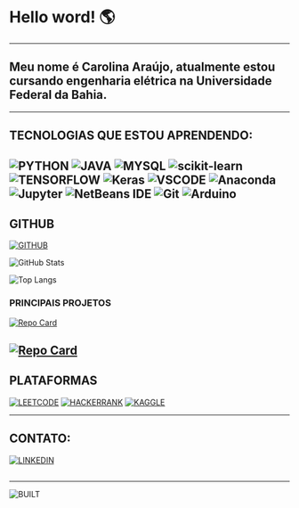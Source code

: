 # Hello word! 🌎
---
## Meu nome é Carolina Araújo, atualmente estou cursando engenharia elétrica na Universidade Federal da Bahia.
---
## TECNOLOGIAS QUE ESTOU APRENDENDO:
![PYTHON](https://img.shields.io/badge/Python-3776AB?style=for-the-badge&logo=python&logoColor=white)
![JAVA](https://img.shields.io/badge/Java-ED8B00?style=for-the-badge&logo=openjdk&logoColor=white)
![MYSQL](https://img.shields.io/badge/MySQL-005C84?style=for-the-badge&logo=mysql&logoColor=white)
![scikit-learn](https://img.shields.io/badge/scikit--learn-%23F7931E.svg?style=for-the-badge&logo=scikit-learn&logoColor=white)
![TENSORFLOW](https://img.shields.io/badge/TensorFlow-FF6F00?style=for-the-badge&logo=tensorflow&logoColor=white)
<img alt="Keras" src="https://img.shields.io/badge/Keras-%23D00000.svg?style=for-the-badge&logo=Keras&logoColor=white"/>
![VSCODE](https://img.shields.io/badge/Visual_Studio_Code-0078D4?style=for-the-badge&logo=visual%20studio%20code&logoColor=white)
![Anaconda](https://img.shields.io/badge/Anaconda-%2344A833.svg?style=for-the-badge&logo=anaconda&logoColor=white)
<img alt="Jupyter" src="https://img.shields.io/badge/Jupyter-%23F37626.svg?style=for-the-badge&logo=Jupyter&logoColor=white" />
<img alt="NetBeans IDE" src="https://img.shields.io/badge/NetBeansIDE-1B6AC6.svg?style=for-the-badge&logo=apache-netbeans-ide&logoColor=white"/>
<img alt="Git" src="https://img.shields.io/badge/git-%23F05033.svg?style=for-the-badge&logo=git&logoColor=white"/>
<img alt="Arduino" src="https://img.shields.io/badge/-Arduino-00979D?style=for-the-badge&logo=Arduino&logoColor=white"/>
---
## GITHUB
[![GITHUB](https://img.shields.io/badge/GitHub-100000?style=for-the-badge&logo=github&logoColor=white)](https://github.com/carolinaemanuele)

![GitHub Stats](https://github-readme-stats.vercel.app/api?username=carolinaemanuele&theme=transparent&bg_color=140721&border_color=930AAB&show_icons=true&icon_color=c407e6&title_color=e02dd5&text_color=a904c7)

![Top Langs](https://github-readme-stats-git-masterrstaa-rickstaa.vercel.app/api/top-langs/?username=carolinaemanuele&bg_color=140721&border_color=930AAB&title_color=e02dd5&text_color=FFF)
### PRINCIPAIS PROJETOS
[![Repo Card](https://github-readme-stats.vercel.app/api/pin/?username=carolinaemanuele&repo=Leet_Code&bg_color=000&border_color=30A3DC&show_icons=true&icon_color=c407e6&title_color=e02dd5&text_color=FFF)](https://github.com/carolinaemanuele/Leet_Code)

[![Repo Card](https://github-readme-stats.vercel.app/api/pin/?username=carolinaemanuele&repo=Sistema-de-Informacoes-Educacionais---SIED&bg_color=000&border_color=30A3DC&show_icons=true&icon_color=c407e6&title_color=e02dd5&text_color=FFF)](https://github.com/carolinaemanuele/Sistema-de-Informacoes-Educacionais---SIED)
---
## PLATAFORMAS
[![LEETCODE](https://img.shields.io/badge/LeetCode-000000?style=for-the-badge&logo=LeetCode&logoColor=#d16c06)](https://leetcode.com/carolinaemanuele/)
[![HACKERRANK](https://img.shields.io/badge/-Hackerrank-2EC866?style=for-the-badge&logo=HackerRank&logoColor=white)](https://www.hackerrank.com/profile/carol_e_sa)
[![KAGGLE](https://img.shields.io/badge/Kaggle-20BEFF?style=for-the-badge&logo=Kaggle&logoColor=white)](https://www.kaggle.com/carolinaemanuele)

---
## CONTATO:
[![LINKEDIN](https://img.shields.io/badge/LinkedIn-0077B5?style=for-the-badge&logo=linkedin&logoColor=white)](https://www.linkedin.com/in/carolina-emanuele)
##
---

![BUILT](http://ForTheBadge.com/images/badges/built-with-love.svg)
